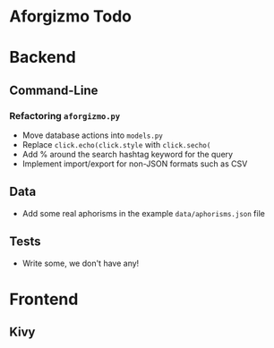 # Aforgizmo Todo

# Backend
## Command-Line
### Refactoring `aforgizmo.py`
 * Move database actions into `models.py`
 * Replace `click.echo(click.style` with `click.secho(`
 * Add % around the search hashtag keyword for the query
 * Implement import/export for non-JSON formats such as CSV

## Data
 * Add some real aphorisms in the example `data/aphorisms.json` file

## Tests
 * Write some, we don't have any!
 
# Frontend
## Kivy


